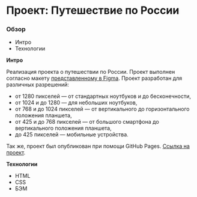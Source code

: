# Проект: Путешествие по России

### Обзор
* Интро
* Технологии

**Интро**

Реализация проекта о путешествии по России.
Проект выполнен согласно макету [представленному в Figma](https://www.figma.com/file/5S2WSbEFL6awjVWJ0NWL8Q/Sprint-3_-Russia-_-desktop-mobile?node-id=28503%3A0). Проект разработан для различных разрешений:
* от 1280 пикселей — от стандартных ноутбуков и до бесконечности,
* от 1024 и до 1280 — для небольших ноутбуков,
* от 768 и до 1024 пикселей — от вертикального до горизонтального положения планшета,
* от 425 и до 768 пикселей — от большого смартфона до вертикального положения планшета,
* до 425 пикселей — мобильные устройства.
  
Так же, проект был опубликован при помощи GitHub Pages. [Ссылка на проект](https://maxvintsyun.github.io/mvin-russian-travel/index.html).

**Технологии**

* HTML
* CSS
* БЭМ
